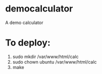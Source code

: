 # democalculator
A demo calculator

# To deploy:

1. sudo mkdir /var/www/html/calc
2. sudo chown ubuntu /var/www/html/calc
3. make
